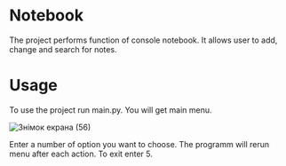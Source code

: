 # Notebook
The project performs function of console notebook. It allows user to add, change and search for notes.
# Usage
To use the project run main.py.
You will get main menu.

![Знімок екрана (56)](https://user-images.githubusercontent.com/76658392/109671425-ba7f5400-7b7c-11eb-9fcf-da1db7e3d6ac.png)

Enter a number of option you want to choose.
The programm will rerun menu after each action.
To exit enter 5.
